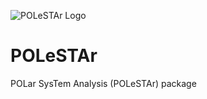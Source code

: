 ![POLeSTAr Logo](https://github.com/Arctic-InteRFACE/POLeSTAr/blob/master/PoleStar_logo.png)

# POLeSTAr
POLar SysTem Analysis (POLeSTAr) package
